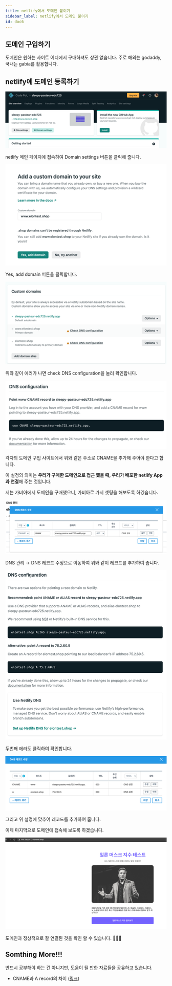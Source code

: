 ```yaml
---
title: netlify에서 도메인 붙이기
sidebar_label: netlify에서 도메인 붙이기
id: doc6
---
```


## 도메인 구입하기

도메인은 원하는 사이트 어디에서 구매하셔도 상관 없습니다. 주로 해외는 godaddy, 국내는 gabia를 활용합니다.

## netlify에 도메인 등록하기

![./doc6_assets/Screen_Shot_2021-04-06_at_1.36.15_PM.png](./doc6_assets/Screen_Shot_2021-04-06_at_1.36.15_PM.png)

netlify 메인 페이지에 접속하여 Domain settings 버튼을 클릭해 줍니다.

![./doc6_assets/Screen_Shot_2021-04-06_at_11.58.01_AM.png](./doc6_assets/Screen_Shot_2021-04-06_at_11.58.01_AM.png)

Yes, add domain 버튼을 클릭합니다.

![./doc6_assets/Screen_Shot_2021-04-06_at_1.38.13_PM.png](./doc6_assets/Screen_Shot_2021-04-06_at_1.38.13_PM.png)

위와 같이 에러가 나면 check DNS configuration을 눌러 확인합니다.

![./doc6_assets/Screen_Shot_2021-04-06_at_1.39.33_PM.png](./doc6_assets/Screen_Shot_2021-04-06_at_1.39.33_PM.png)

각자의 도메인 구입 사이트에서 위와 같은 주소로 CNAME을 추가해 주어야 한다고 합니다.

이 설정의 의미는 **우리가 구매한 도메인으로 접근 했을 때, 우리가 배포한 netlify App과 연결**해 주는 것입니다.

저는 가비아에서 도메인을 구매했으니, 가비아로 가서 셋팅을 해보도록 하겠습니다.

![./doc6_assets/Screen_Shot_2021-04-06_at_1.45.51_PM.png](./doc6_assets/Screen_Shot_2021-04-06_at_1.45.51_PM.png)

DNS 관리 → DNS 레코드 수정으로 이동하여 위와 같이 레코드를 추가하여 줍니다.

![./doc6_assets/Screen_Shot_2021-04-06_at_1.49.14_PM.png](./doc6_assets/Screen_Shot_2021-04-06_at_1.49.14_PM.png)

두번째 에러도 클릭하여 확인합니다.

![./doc6_assets/Screen_Shot_2021-04-06_at_1.49.07_PM.png](./doc6_assets/Screen_Shot_2021-04-06_at_1.49.07_PM.png)

그리고 위 설명에 맞추어 레코드를 추가하여 줍니다.

이제 마지막으로 도메인에 접속해 보도록 하겠습니다.

![./doc6_assets/Screen_Shot_2021-04-06_at_2.49.41_PM.png](./doc6_assets/Screen_Shot_2021-04-06_at_2.49.41_PM.png)

도메인과 정상적으로 잘 연결된 것을 확인 할 수 있습니다. 👏👏👏

## Somthing More!!!

반드시 공부해야 하는 건 아니지만, 도움이 될 만한 자료들을 공유하고 있습니다.

- CNAME과 A record의 차이 ([링크](https://twpower.github.io/40-difference-between-cname-and-a-record))
